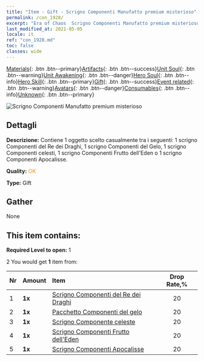 ```yaml
---
title: "Item - Gift - Scrigno Componenti Manufatto premium misterioso"
permalink: /con_1928/
excerpt: "Era of Chaos  Scrigno Componenti Manufatto premium misterioso"
last_modified_at: 2021-05-05
locale: it
ref: "con_1928.md"
toc: false
classes: wide
---
```

 [Materials](/ItemsIT/){: .btn .btn--primary}[Artifacts](/ItemsIT/Artifacts/){: .btn .btn--success}[Unit Soul](/ItemsIT/UnitSoul/){: .btn .btn--warning}[Unit Awakening](/ItemsIT/UnitAwakening/){: .btn .btn--danger}[Hero Soul](/ItemsIT/HeroSoul/){: .btn .btn--info}[Hero Skill](/ItemsIT/HeroSkill/){: .btn .btn--primary}[Gift](/ItemsIT/Gift/){: .btn .btn--success}[Event related](/ItemsIT/Events/){: .btn .btn--warning}[Avatars](/ItemsIT/Avatars/){: .btn .btn--danger}[Consumables](/ItemsIT/Consumables/){: .btn .btn--info}[Unknown](/ItemsIT/Unknown/){: .btn .btn--primary}

 ![Scrigno Componenti Manufatto premium misterioso](/images/t/i_907551.png)

## Dettagli
 **Descrizione:** Contiene 1 oggetto scelto casualmente tra i seguenti: 1 scrigno Componenti del Re dei Draghi, 1 scrigno Componenti del Gelo, 1 scrigno Componenti celesti, 1 scrigno Componenti Frutto dell'Eden o 1 scrigno Componenti Apocalisse.

 **Quality:** <span style="color: #FF8C00">OK</span>

 **Type:** Gift

## Gather

  None

## This item contains:

 **Required Level to open:** 1

 2 You would get **1** item  from:

  | Nr | Amount |     Item    | Drop Rate,% |
  |:---|:-------|:------------|:---------:|
  | 1 |  **1x** | [Scrigno Componenti del Re dei Draghi](/ItemsIT/con_1348/) | 20 | 
  | 2 |  **1x** | [Pacchetto Componenti del gelo](/ItemsIT/con_1352/) | 20 | 
  | 3 |  **1x** | [Scrigno Componente celeste](/ItemsIT/con_1354/) | 20 | 
  | 4 |  **1x** | [Scrigno Componenti Frutto dell'Eden](/ItemsIT/con_1864/) | 20 | 
  | 5 |  **1x** | [Scrigno Componenti Apocalisse](/ItemsIT/con_1360/) | 20 | 
